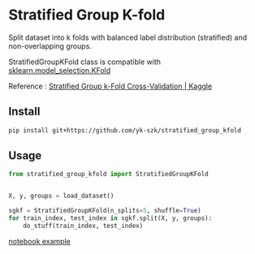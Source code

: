 # Stratified Group K-fold
Split dataset into k folds with balanced label distribution (stratified) and non-overlapping groups.

StratifiedGroupKFold class is compatible with [sklearn.model_selection.KFold](https://scikit-learn.org/stable/modules/generated/sklearn.model_selection.KFold.html)

Reference : [Stratified Group k-Fold Cross-Validation | Kaggle](https://www.kaggle.com/jakubwasikowski/stratified-group-k-fold-cross-validation)

## Install
``` sh
pip install git+https://github.com/yk-szk/stratified_group_kfold
```

## Usage
``` python
from stratified_group_kfold import StratifiedGroupKFold


X, y, groups = load_dataset()

sgkf = StratifiedGroupKFold(n_splits=5, shuffle=True)
for train_index, test_index in sgkf.split(X, y, groups):
    do_stuff(train_index, test_index)
```

[notebook example](example.ipynb)